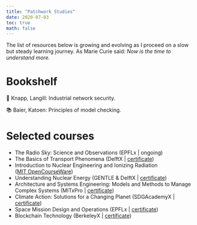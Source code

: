 ```yaml
---
title: "Patchwork Studies"
date: 2020-07-03
toc: true
math: false
---
```


The list of resources below is growing and evolving as I proceed on a slow but steady learning journey. As Marie Curie said: _Now is the time to understand more._

# Bookshelf

📖 Knapp, Langill: Industrial network security.

📚 Baier, Katoen: Principles of model checking.

# Selected courses

* The Radio Sky: Science and Observations
  (EPFLx | ongoing)
* The Basics of Transport Phenomena
  (DelftX | [certificate](https://courses.edx.org/certificates/037f03eb60a34a0cbf87bb7e409f313f))
* Introduction to Nuclear Engineering and Ionizing Radiation  
  ([MIT OpenCourseWare](https://ocw.mit.edu/courses/nuclear-engineering/22-01-introduction-to-nuclear-engineering-and-ionizing-radiation-fall-2016/lecture-videos/))
* Understanding Nuclear Energy
  (GENTLE & DelftX | [certificate](https://courses.edx.org/certificates/8dec05e14fd846cdadffe75adeb91c07))
* Architecture and Systems Engineering: Models and Methods to Manage Complex Systems
  (MITxPro | [certificate](https://xpro.mit.edu/certificate/program/5060051c-301b-4e7c-96e7-46b2c323a09f/))
* Climate Action: Solutions for a Changing Planet
  (SDGAcademyX | [certificate](https://courses.edx.org/certificates/b78c0a1559314a75909cc6b03232e4f8))
* Space Mission Design and Operations
  (EPFLx | [certificate](https://courses.edx.org/certificates/ba8373e783f54519bebdf080200197b7))
* Blockchain Technology (BerkeleyX | [certificate](https://courses.edx.org/certificates/0e861a3aa10e44d6a5c98f82036acfb0))
